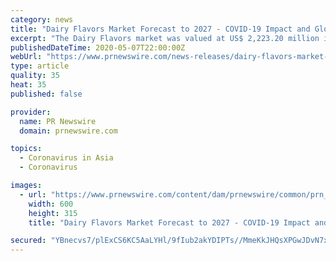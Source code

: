 ```yaml
---
category: news
title: "Dairy Flavors Market Forecast to 2027 - COVID-19 Impact and Global Analysis by Flavor Type ; Form ; Application"
excerpt: "The Dairy Flavors market was valued at US$ 2,223.20 million in 2018 and is projected to reach US$ 3,547.79 million by 2027; it is expected"
publishedDateTime: 2020-05-07T22:00:00Z
webUrl: "https://www.prnewswire.com/news-releases/dairy-flavors-market-forecast-to-2027---covid-19-impact-and-global-analysis-by-flavor-type--form--application-301055386.html"
type: article
quality: 35
heat: 35
published: false

provider:
  name: PR Newswire
  domain: prnewswire.com

topics:
  - Coronavirus in Asia
  - Coronavirus

images:
  - url: "https://www.prnewswire.com/content/dam/prnewswire/common/prn_facebook_sharing_logo.jpg"
    width: 600
    height: 315
    title: "Dairy Flavors Market Forecast to 2027 - COVID-19 Impact and Global Analysis by Flavor Type ; Form ; Application"

secured: "YBnecvs7/plExCS6KC5AaLYHl/9fIub2akYDIPTs//MmeKkJHQsXPGwJDvN7xueWaMcSdTfLFBIGOdmQyXiNI+RCbVcFdamY0R1Jf62MfPqzPNgOW38HKQcGYI3oSIUk8J/1+9+0gH4GoJDMAbav24zH/j6ybuyYFq9fN/MWsd8mGvGTKEgQXQuMoTN8aCGhZE2vVv+SNQ3cMVkZJ5F8OGH3UWCmuZvrf06sIklzKX14iC/DnuvnNizYI6FczrGdyp7U+xtwQwo4Lcc+B1uGkNowS+d1izSitHhgT+q/pPWkneAKiV0txuBj3hisd0l4;2fwdsmsL3iMhciVwkJH2FQ=="
---
```


